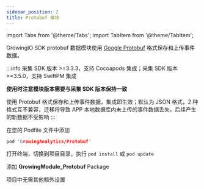 ```yaml
---
sidebar_position: 2
title: Protobuf 模块
---
```


import Tabs from '@theme/Tabs';
import TabItem from '@theme/TabItem';

GrowingIO SDK protobuf 数据模块使用 [Google Protobuf](https://developers.google.cn/protocol-buffers) 格式保存和上传事件数据。

:::info
采集 SDK 版本 >=3.3.3，支持 Cocoapods 集成；采集 SDK 版本 >=3.5.0，支持 SwiftPM 集成

**使用时注意模块版本需要与采集 SDK 版本保持一致**

使用 Protobuf 格式保存和上传事件数据，集成即生效；默认为 JSON 格式，2 种格式互不兼容，迁移将导致 APP 本地数据库内未上传的事件数据丢失，后续产生的新数据不受影响
:::

<Tabs>
  <TabItem value="cocoapods" label="Cocoapods集成" default>

在您的 Podfile 文件中添加

```c
pod 'GrowingAnalytics/Protobuf'
```

打开终端，切换到项目目录，执行 `pod install` 或 `pod update`

  </TabItem>
  <TabItem value="swiftPM" label="Swift Package Manager集成">

添加 **GrowingModule_Protobuf** Package

<ImageLoader path="img/ios/add_package_protobuf" />

  </TabItem>
</Tabs>

项目中无需其他额外设置

